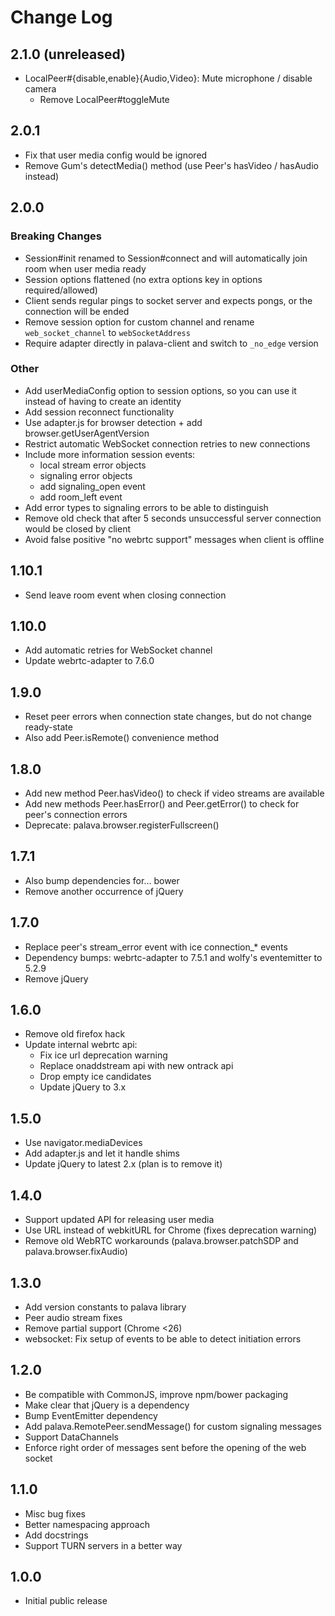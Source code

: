# Change Log

## 2.1.0 (unreleased)

* LocalPeer#{disable,enable}{Audio,Video}: Mute microphone / disable camera
  * Remove LocalPeer#toggleMute

## 2.0.1

* Fix that user media config would be ignored
* Remove Gum's detectMedia() method (use Peer's hasVideo / hasAudio instead)

## 2.0.0

### Breaking Changes

* Session#init renamed to Session#connect and will automatically join room when user media ready
* Session options flattened (no extra options key in options required/allowed)
* Client sends regular pings to socket server and expects pongs, or the connection will be ended
* Remove session option for custom channel and rename `web_socket_channel` to `webSocketAddress`
* Require adapter directly in palava-client and switch to `_no_edge` version

### Other

* Add userMediaConfig option to session options, so you can use it instead of having to create
  an identity
* Add session reconnect functionality
* Use adapter.js for browser detection + add browser.getUserAgentVersion
* Restrict automatic WebSocket connection retries to new connections
* Include more information session events:
  * local stream error objects
  * signaling error objects
  * add signaling_open event
  * add room_left event
* Add error types to signaling errors to be able to distinguish
* Remove old check that after 5 seconds unsuccessful server connection would be closed by client
* Avoid false positive "no webrtc support" messages when client is offline

## 1.10.1

* Send leave room event when closing connection

## 1.10.0

* Add automatic retries for WebSocket channel
* Update webrtc-adapter to 7.6.0

## 1.9.0

* Reset peer errors when connection state changes, but do not change ready-state
* Also add Peer.isRemote() convenience method

## 1.8.0

* Add new method Peer.hasVideo() to check if video streams are available
* Add new methods Peer.hasError() and Peer.getError() to check for peer's connection errors
* Deprecate: palava.browser.registerFullscreen()

## 1.7.1

* Also bump dependencies for... bower
* Remove another occurrence of jQuery

## 1.7.0

* Replace peer's stream_error event with ice connection_\* events
* Dependency bumps: webrtc-adapter to 7.5.1 and wolfy's eventemitter to 5.2.9
* Remove jQuery

## 1.6.0

* Remove old firefox hack
* Update internal webrtc api:
  * Fix ice url deprecation warning
  * Replace onaddstream api with new ontrack api
  * Drop empty ice candidates
  * Update jQuery to 3.x

## 1.5.0

* Use navigator.mediaDevices
* Add adapter.js and let it handle shims
* Update jQuery to latest 2.x (plan is to remove it)

## 1.4.0

* Support updated API for releasing user media
* Use URL instead of webkitURL for Chrome (fixes deprecation warning)
* Remove old WebRTC workarounds (palava.browser.patchSDP and palava.browser.fixAudio)

## 1.3.0

* Add version constants to palava library
* Peer audio stream fixes
* Remove partial support (Chrome <26)
* websocket: Fix setup of events to be able to detect initiation errors


## 1.2.0

* Be compatible with CommonJS, improve npm/bower packaging
* Make clear that jQuery is a dependency
* Bump EventEmitter dependency
* Add palava.RemotePeer.sendMessage() for custom signaling messages
* Support DataChannels
* Enforce right order of messages sent before the opening of the web socket


## 1.1.0

* Misc bug fixes
* Better namespacing approach
* Add docstrings
* Support TURN servers in a better way


## 1.0.0

* Initial public release

